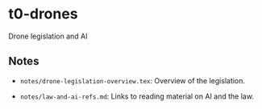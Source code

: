 # t0-drones

Drone legislation and AI

## Notes

- `notes/drone-legislation-overview.tex`: Overview of the legislation. 

- `notes/law-and-ai-refs.md`: Links to reading material on AI and the law.
